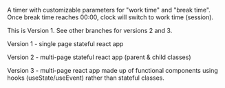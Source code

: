 A timer with customizable parameters for "work time" and "break time". Once break time reaches 00:00, clock will switch to work time (session).

This is Version 1. See other branches for versions 2 and 3.

Version 1 - single page stateful react app

Version 2 - multi-page stateful react app (parent & child classes)

Version 3 - multi-page react app made up of functional components using hooks (useState/useEvent) rather than stateful classes.
